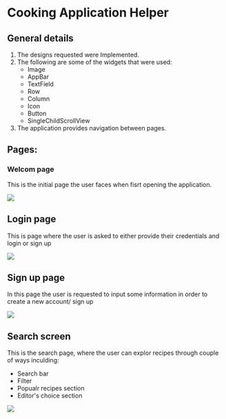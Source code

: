 # Cooking Application Helper


## General details
1. The designs requested were Implemented.
2. The following are some of the widgets that were used:
   - Image
   - AppBar
   - TextField
   - Row
   - Column
   - Icon
   - Button
   - SingleChildScrollView
3. The application provides navigation between pages.
  
  ## Pages:
  ### Welcom page
  <p> This is the initial page the user faces when fisrt opening the application. </p>
  <img src="read_me_images/welcome_screen.jpg">

  ## Login page
   <p> This is page where the user is asked to either provide their credentials and login or sign up </p>
   <img src="read_me_images/login_screen.PNG">

   ## Sign up page
   <p> In this page the user is requested to input some information in order to create a new account/ sign up</p>
   <img src="read_me_images/sign_up_screen.PNG">

   ## Search screen
   <p> This is the search page, where the user can explor recipes through couple of ways inculding:</p>
   <ul>
        <li>Search bar </li>
        <li>Filter</li>
        <li>Popualr recipes section</li>
        <li>Editor's choice section</li>
   </ul>
   <img src="read_me_images/Search_page.PNG">


